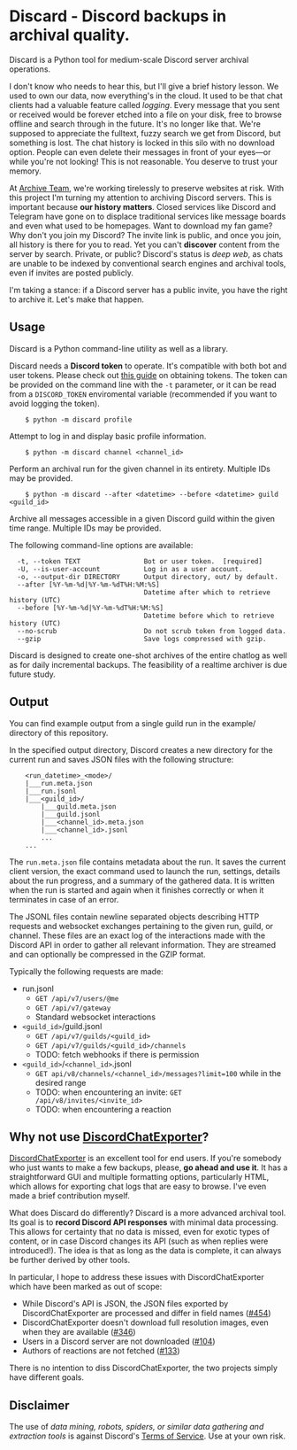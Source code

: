 # Discard - Discord backups in archival quality.

Discard is a Python tool for medium-scale Discord server archival operations.

I don't know who needs to hear this, but I'll give a brief history lesson.  We used to own our data, now everything's in the cloud.  It used to be that chat clients had a valuable feature called *logging*.  Every message that you sent or received would be forever etched into a file on your disk, free to browse offline and search through in the future.  It's no longer like that.  We're supposed to appreciate the fulltext, fuzzy search we get from Discord, but something is lost.  The chat history is locked in this silo with no download option.  People can even delete their messages in front of your eyes—or while you're not looking!  This is not reasonable.  You deserve to trust your memory.

At [Archive Team](https://archiveteam.org/), we're working tirelessly to preserve websites at risk.  With this project I'm turning my attention to archiving Discord servers.  This is important because **our history matters**.  Closed services like Discord and Telegram have gone on to displace traditional services like message boards and even what used to be homepages.  Want to download my fan game?  Why don't you join my Discord?  The invite link is public, and once you join, all history is there for you to read.  Yet you can't **discover** content from the server by search.  Private, or public?  Discord's status is *deep web*, as chats are unable to be indexed by conventional search engines and archival tools, even if invites are posted publicly.

I'm taking a stance: if a Discord server has a public invite, you have the right to archive it.  Let's make that happen.

## Usage
Discard is a Python command-line utility as well as a library.

Discard needs a **Discord token** to operate.  It's compatible with both bot and user tokens.  Please check out [this guide](https://github.com/Tyrrrz/DiscordChatExporter/wiki/Obtaining-Token-and-Channel-IDs) on obtaining tokens.  The token can be provided on the command line with the `-t` parameter, or it can be read from a `DISCORD_TOKEN` enviromental variable (recommended if you want to avoid logging the token).


```
    $ python -m discard profile
```

Attempt to log in and display basic profile information.

```
    $ python -m discard channel <channel_id>
```

Perform an archival run for the given channel in its entirety.  Multiple IDs may be provided.

```
    $ python -m discard --after <datetime> --before <datetime> guild <guild_id>
```

Archive all messages accessible in a given Discord guild within the given time range.  Multiple IDs may be provided.

The following command-line options are available:

```
  -t, --token TEXT                Bot or user token.  [required]
  -U, --is-user-account           Log in as a user account.
  -o, --output-dir DIRECTORY      Output directory, out/ by default.
  --after [%Y-%m-%d|%Y-%m-%dT%H:%M:%S]
                                  Datetime after which to retrieve history (UTC)
  --before [%Y-%m-%d|%Y-%m-%dT%H:%M:%S]
                                  Datetime before which to retrieve history (UTC)
  --no-scrub                      Do not scrub token from logged data.
  --gzip                          Save logs compressed with gzip.
```

Discard is designed to create one-shot archives of the entire chatlog as well as for daily incremental backups.  The feasibility of a realtime archiver is due future study.

## Output
You can find example output from a single guild run in the example/ directory of this repository.

In the specified output directory, Discord creates a new directory for the current run and saves JSON files with the following structure:

```
    <run_datetime>_<mode>/
    |___run.meta.json
    |___run.jsonl
    |___<guild_id>/
        |___guild.meta.json
        |___guild.jsonl
        |___<channel_id>.meta.json
        |___<channel_id>.jsonl
        ...
    ...
```

The `run.meta.json` file contains metadata about the run.  It saves the current client version, the exact command used to launch the run, settings, details about the run progress, and a summary of the gathered data.  It is written when the run is started and again when it finishes correctly or when it terminates in case of an error.

The JSONL files contain newline separated objects describing HTTP requests and websocket exchanges pertaining to the given run, guild, or channel.  These files are an exact log of the interactions made with the Discord API in order to gather all relevant information.  They are streamed and can optionally be compressed in the GZIP format.

Typically the following requests are made:

* run.jsonl
    * `GET /api/v7/users/@me`
    * `GET /api/v7/gateway`
    * Standard websocket interactions
* `<guild_id>`/guild.jsonl
    * `GET /api/v7/guilds/<guild_id>`
    * `GET /api/v7/guilds/<guild_id>/channels`
    * TODO: fetch webhooks if there is permission
* `<guild_id>`/`<channel_id>`.jsonl
    * `GET api/v8/channels/<channel_id>/messages?limit=100` while in the desired range
    * TODO: when encountering an invite: `GET /api/v8/invites/<invite_id>`
    * TODO: when encountering a reaction

## Why not use [DiscordChatExporter](https://github.com/Tyrrrz/DiscordChatExporter)?

[DiscordChatExporter](https://github.com/Tyrrrz/DiscordChatExporter) is an excellent tool for end users.  If you're somebody who just wants to make a few backups, please, **go ahead and use it**.  It has a straightforward GUI and multiple formatting options, particularly HTML, which allows for exporting chat logs that are easy to browse.  I've even made a brief contribution myself.

What does Discard do differently?  Discard is a more advanced archival tool.  Its goal is to **record Discord API responses** with minimal data processing.  This allows for certainty that no data is missed, even for exotic types of content, or in case Discord changes its API (such as when replies were introduced!).  The idea is that as long as the data is complete, it can always be further derived by other tools.

In particular, I hope to address these issues with DiscordChatExporter which have been marked as out of scope:

* While Discord's API is JSON, the JSON files exported by DiscordChatExporter are processed and differ in field names ([#454](https://github.com/Tyrrrz/DiscordChatExporter/issues/454))
* DiscordChatExporter doesn't download full resolution images, even when they are available ([#346](https://github.com/Tyrrrz/DiscordChatExporter/issues/346))
* Users in a Discord server are not downloaded ([#104](https://github.com/Tyrrrz/DiscordChatExporter/issues/104))
* Authors of reactions are not fetched ([#133](https://github.com/Tyrrrz/DiscordChatExporter/issues/133))

There is no intention to diss DiscordChatExporter, the two projects simply have different goals.

## Disclaimer

The use of *data mining, robots, spiders, or similar data gathering and extraction tools* is against Discord's [Terms of Service](https://discord.com/terms).  Use at your own risk.
